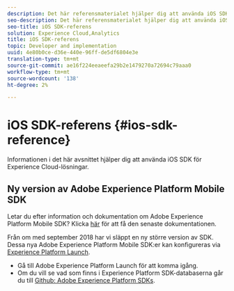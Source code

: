 ```yaml
---
description: Det här referensmaterialet hjälper dig att använda iOS SDK för Experience Cloud Solutions.
seo-description: Det här referensmaterialet hjälper dig att använda iOS SDK för Experience Cloud Solutions.
seo-title: iOS SDK-referens
solution: Experience Cloud,Analytics
title: iOS SDK-referens
topic: Developer and implementation
uuid: 4e80b0ce-d36e-440e-96ff-de5df6804e3e
translation-type: tm+mt
source-git-commit: ae16f224eeaeefa29b2e1479270a72694c79aaa0
workflow-type: tm+mt
source-wordcount: '138'
ht-degree: 2%

---
```



# iOS SDK-referens {#ios-sdk-reference}

Informationen i det här avsnittet hjälper dig att använda iOS SDK för Experience Cloud-lösningar.

## Ny version av Adobe Experience Platform Mobile SDK

Letar du efter information och dokumentation om Adobe Experience Platform Mobile SDK? Klicka [här](https://aep-sdks.gitbook.io/docs/) för att få den senaste dokumentationen.

Från om med september 2018 har vi släppt en ny större version av SDK. Dessa nya Adobe Experience Platform Mobile SDK:er kan konfigureras via [Experience Platform Launch](https://www.adobe.com/experience-platform/launch.html).

* Gå till Adobe Experience Platform Launch för att komma igång.
* Om du vill se vad som finns i Experience Platform SDK-databaserna går du till [Github: Adobe Experience Platform SDKs](https://github.com/Adobe-Marketing-Cloud/acp-sdks).
